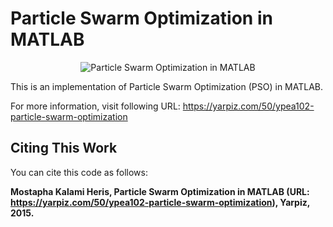 # Particle Swarm Optimization in MATLAB

<p align="center">
    <img src="https://yarpiz.com/wp-content/uploads/2015/09/ypea102-particle-swarm-optimization.jpg" alt="Particle Swarm Optimization in MATLAB">
</p>

This is an implementation of Particle Swarm Optimization (PSO) in MATLAB.

For more information, visit following URL:
https://yarpiz.com/50/ypea102-particle-swarm-optimization

## Citing This Work
You can cite this code as follows:

**Mostapha Kalami Heris, Particle Swarm Optimization in MATLAB (URL: https://yarpiz.com/50/ypea102-particle-swarm-optimization), Yarpiz, 2015.**
